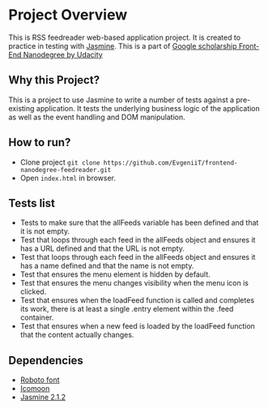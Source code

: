 # Project Overview

This is RSS feedreader web-based application project. It is created to practice in testing with [Jasmine](http://jasmine.github.io/). This is a part of [Google scholarship Front-End Nanodegree by Udacity](https://www.udacity.com/google-scholarships)


## Why this Project?

This is a project to use Jasmine to write a number of tests against a pre-existing application. It tests the underlying business logic of the application as well as the event handling and DOM manipulation.


## How to run?

* Clone project
`git clone https://github.com/EvgeniiT/frontend-nanodegree-feedreader.git`
* Open `index.html` in browser.

## Tests list

* Tests to make sure that the allFeeds variable has been defined and that it is not empty.
* Test that loops through each feed in the allFeeds object and ensures it has a URL defined and that the URL is not empty.
* Test that loops through each feed in the allFeeds object and ensures it has a name defined and that the name is not empty.
* Test that ensures the menu element is hidden by default.
* Test that ensures the menu changes visibility when the menu icon is clicked.
* Test that ensures when the loadFeed function is called and completes its work, there is at least a single .entry element within the .feed container.
* Test that ensures when a new feed is loaded by the loadFeed function that the content actually changes.

## Dependencies

* [Roboto font](http://fonts.googleapis.com/css?family=Roboto:400,100,300,700)
* [Icomoon](https://icomoon.io/#home)
* [Jasmine 2.1.2](https://github.com/jasmine/jasmine/releases/tag/v2.1.2)
